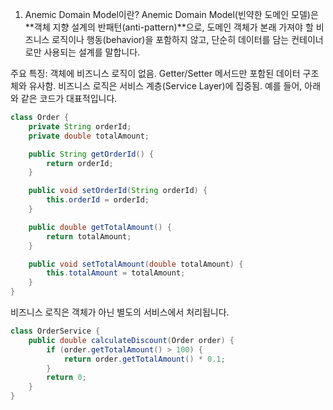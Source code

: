 1. Anemic Domain Model이란?
   Anemic Domain Model(빈약한 도메인 모델)은 **객체 지향 설계의 반패턴(anti-pattern)**으로, 도메인 객체가 본래 가져야 할 비즈니스 로직이나 행동(behavior)을 포함하지 않고, 단순히 데이터를 담는 컨테이너로만 사용되는 설계를 말합니다.

주요 특징:
객체에 비즈니스 로직이 없음.
Getter/Setter 메서드만 포함된 데이터 구조체와 유사함.
비즈니스 로직은 서비스 계층(Service Layer)에 집중됨.
예를 들어, 아래와 같은 코드가 대표적입니다.

```java
class Order {
    private String orderId;
    private double totalAmount;

    public String getOrderId() {
        return orderId;
    }

    public void setOrderId(String orderId) {
        this.orderId = orderId;
    }

    public double getTotalAmount() {
        return totalAmount;
    }

    public void setTotalAmount(double totalAmount) {
        this.totalAmount = totalAmount;
    }
}
```

비즈니스 로직은 객체가 아닌 별도의 서비스에서 처리됩니다.

```java
class OrderService {
    public double calculateDiscount(Order order) {
        if (order.getTotalAmount() > 100) {
            return order.getTotalAmount() * 0.1;
        }
        return 0;
    }
}

```
